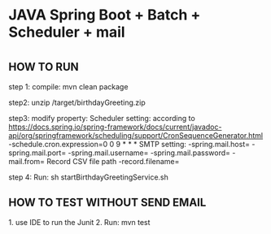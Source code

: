 <h1>JAVA Spring Boot + Batch + Scheduler + mail<h1>


<h2>HOW TO RUN</h2>
step 1:
compile:   mvn clean package

step2:
unzip /target/birthdayGreeting.zip

step3:
modify property:
Scheduler setting:
according to https://docs.spring.io/spring-framework/docs/current/javadoc-api/org/springframework/scheduling/support/CronSequenceGenerator.html
   -schedule.cron.expression=0 0 9 * * *
SMTP setting:
   -spring.mail.host=
   -spring.mail.port=
   -spring.mail.username=
   -spring.mail.password=
   -mail.from=
Record CSV file path
   -record.filename= 

step 4:
Run: sh startBirthdayGreetingService.sh


<h2>HOW TO TEST WITHOUT SEND EMAIL</h2>
1. use IDE to run the Junit
2. Run:  mvn test


